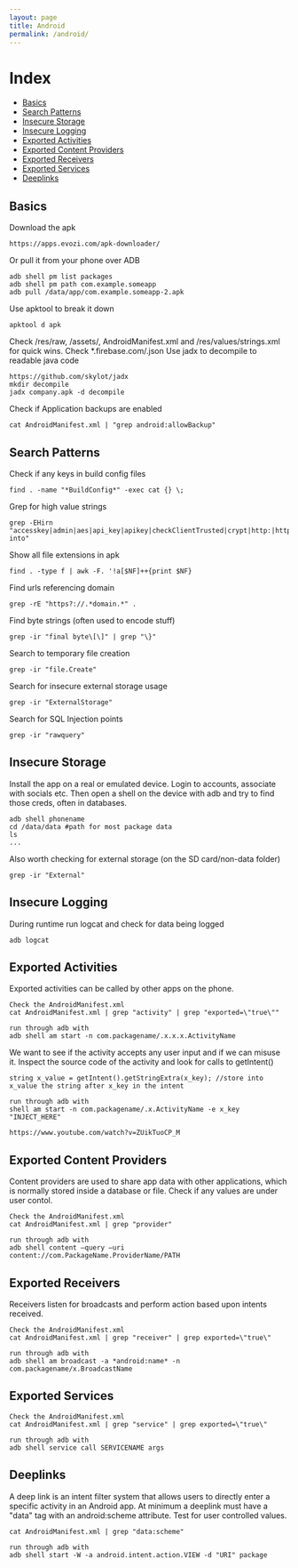 ```yaml
---
layout: page
title: Android
permalink: /android/
---
```


# Index

* [Basics](#basics)
* [Search Patterns](#search-patterns)
* [Insecure Storage](#insecure-storage)
* [Insecure Logging](#insecure-logging)
* [Exported Activities](#exported-activities)
* [Exported Content Providers](#exported-content-providers)
* [Exported Receivers](#exported-receivers)
* [Exported Services](#exported-services)
* [Deeplinks](#deeplinks)


## Basics

Download the apk
```
https://apps.evozi.com/apk-downloader/
```
Or pull it from your phone over ADB
```
adb shell pm list packages
adb shell pm path com.example.someapp
adb pull /data/app/com.example.someapp-2.apk
```
Use apktool to break it down
```
apktool d apk
```
Check /res/raw, /assets/, AndroidManifest.xml and /res/values/strings.xml for quick wins. Check *.firebase.com/.json
Use jadx to decompile to readable java code
```
https://github.com/skylot/jadx
mkdir decompile
jadx company.apk -d decompile
```
Check if Application backups are enabled
```
cat AndroidManifest.xml | "grep android:allowBackup"
```

## Search Patterns
Check if any keys in build config files
```
find . -name "*BuildConfig*" -exec cat {} \;
```
Grep for high value strings
```
grep -EHirn "accesskey|admin|aes|api_key|apikey|checkClientTrusted|crypt|http:|https:|password|pinning|secret|SHA256|SharedPreferences|superuser|token|X509TrustManager|insert into"
```
Show all file extensions in apk
```
find . -type f | awk -F. '!a[$NF]++{print $NF} 
```
Find urls referencing domain
```
grep -rE "https?://.*domain.*" .
```
Find byte strings (often used to encode stuff)
```
grep -ir "final byte\[\]" | grep "\}"
```
Search to temporary file creation
```
grep -ir "file.Create"
```
Search for insecure external storage usage
```
grep -ir "ExternalStorage"
```
Search for SQL Injection points
```
grep -ir "rawquery"
```


## Insecure Storage

Install the app on a real or emulated device. Login to accounts, associate with socials etc.
Then open a shell on the device with adb and try to find those creds, often in databases.
```
adb shell phonename
cd /data/data #path for most package data
ls
...
```
Also worth checking for external storage (on the SD card/non-data folder)
```
grep -ir "External"
```

## Insecure Logging
During runtime run logcat and check for data being logged
```
adb logcat
```

## Exported Activities
Exported activities can be called by other apps on the phone.
```
Check the AndroidManifest.xml
cat AndroidManifest.xml | grep "activity" | grep "exported=\"true\""

run through adb with
adb shell am start -n com.packagename/.x.x.x.ActivityName
```
We want to see if the activity accepts any user input and if we can misuse it.
Inspect the source code of the activity and look for calls to getIntent()
```
string x_value = getIntent().getStringExtra(x_key); //store into x_value the string after x_key in the intent

run through adb with
shell am start -n com.packagename/.x.ActivityName -e x_key "INJECT_HERE"

https://www.youtube.com/watch?v=ZUikTuoCP_M
```

## Exported Content Providers
Content providers are used to share app data with other applications, which is normally stored inside a database or file.
Check if any values are under user contol.
```
Check the AndroidManifest.xml
cat AndroidManifest.xml | grep "provider"

run through adb with
adb shell content –query –uri content://com.PackageName.ProviderName/PATH
```

## Exported Receivers
Receivers listen for broadcasts and perform action based upon intents received.
```
Check the AndroidManifest.xml
cat AndroidManifest.xml | grep "receiver" | grep exported=\"true\"

run through adb with
adb shell am broadcast -a *android:name* -n com.packagename/x.BroadcastName
```

## Exported Services
```
Check the AndroidManifest.xml
cat AndroidManifest.xml | grep "service" | grep exported=\"true\"

run through adb with
adb shell service call SERVICENAME args 
```

## Deeplinks

A deep link is an intent filter system that allows users to directly enter a specific activity in an Android app.
At minimum a deeplink must have a "data" tag with an android:scheme attribute.
Test for user controlled values.
```
cat AndroidManifest.xml | grep "data:scheme"
  
run through adb with
adb shell start -W -a android.intent.action.VIEW -d "URI" package
```

